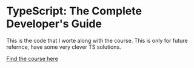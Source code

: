 # TypeScript: The Complete Developer's Guide

This is the code that I worte along with the course. This is only for future refernce, have some very clever TS solutions.

[Find the course here](https://academy.zerotomastery.io/p/learn-typescript)
